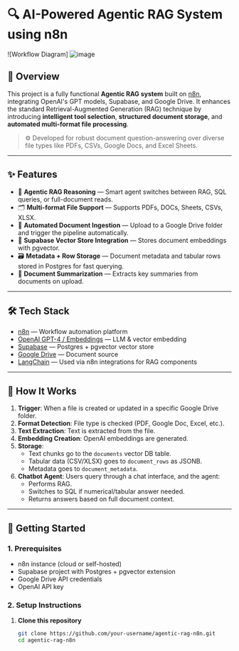 # 🔍 AI-Powered Agentic RAG System using n8n

![Workflow Diagram]
![image](https://github.com/user-attachments/assets/f481104b-057b-4116-854d-d4fd26804fd9)

## 📘 Overview

This project is a fully functional **Agentic RAG system** built on [n8n](https://n8n.io), integrating OpenAI's GPT models, Supabase, and Google Drive. It enhances the standard Retrieval-Augmented Generation (RAG) technique by introducing **intelligent tool selection**, **structured document storage**, and **automated multi-format file processing**.

> ⚙️ Developed for robust document question-answering over diverse file types like PDFs, CSVs, Google Docs, and Excel Sheets.

---

## ✨ Features

- 🧠 **Agentic RAG Reasoning** — Smart agent switches between RAG, SQL queries, or full-document reads.
- 🗂️ **Multi-format File Support** — Supports PDFs, DOCs, Sheets, CSVs, XLSX.
- 🔁 **Automated Document Ingestion** — Upload to a Google Drive folder and trigger the pipeline automatically.
- 🔗 **Supabase Vector Store Integration** — Stores document embeddings with pgvector.
- 🗃️ **Metadata + Row Storage** — Document metadata and tabular rows stored in Postgres for fast querying.
- 🧾 **Document Summarization** — Extracts key summaries from documents on upload.

---

## 🛠️ Tech Stack

- [n8n](https://n8n.io) — Workflow automation platform
- [OpenAI GPT-4 / Embeddings](https://platform.openai.com/docs) — LLM & vector embedding
- [Supabase](https://supabase.com) — Postgres + pgvector vector store
- [Google Drive](https://www.google.com/drive/) — Document source
- [LangChain](https://www.langchain.com) — Used via n8n integrations for RAG components

---

## 🧰 How It Works

1. **Trigger**: When a file is created or updated in a specific Google Drive folder.
2. **Format Detection**: File type is checked (PDF, Google Doc, Excel, etc.).
3. **Text Extraction**: Text is extracted from the file.
4. **Embedding Creation**: OpenAI embeddings are generated.
5. **Storage**:
   - Text chunks go to the `documents` vector DB table.
   - Tabular data (CSV/XLSX) goes to `document_rows` as JSONB.
   - Metadata goes to `document_metadata`.
6. **Chatbot Agent**: Users query through a chat interface, and the agent:
   - Performs RAG.
   - Switches to SQL if numerical/tabular answer needed.
   - Returns answers based on full document context.

---

## 🚀 Getting Started

### 1. Prerequisites

- n8n instance (cloud or self-hosted)
- Supabase project with Postgres + pgvector extension
- Google Drive API credentials
- OpenAI API key

### 2. Setup Instructions

1. **Clone this repository**  
   ```bash
   git clone https://github.com/your-username/agentic-rag-n8n.git
   cd agentic-rag-n8n
